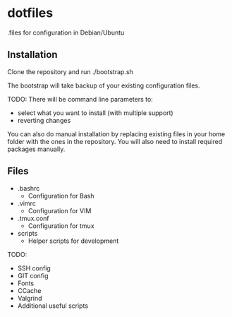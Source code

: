 # dotfiles
.files for configuration in Debian/Ubuntu

## Installation

Clone the repository and run ./bootstrap.sh

The bootstrap will take backup of your existing configuration files.

TODO: There will be command line parameters to:
* select what you want to install (with multiple support)
* reverting changes

You can also do manual installation by replacing existing files in your home folder
with the ones in the repository. You will also need to install required packages manually.

## Files

* .bashrc
  * Configuration for Bash
* .vimrc
  * Configuration for VIM
* .tmux.conf
  * Configuration for tmux
* scripts
  * Helper scripts for development

TODO:
* SSH config
* GIT config
* Fonts
* CCache
* Valgrind
* Additional useful scripts
